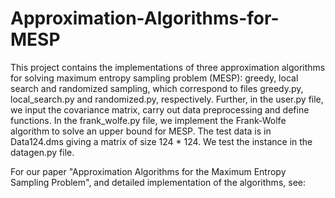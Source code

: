 # Approximation-Algorithms-for-MESP

This project contains the implementations of three approximation algorithms for solving maximum entropy sampling problem (MESP): greedy, local search and randomized sampling, which correspond to files greedy.py, local_search.py and randomized.py, respectively. Further, in the user.py file, we input the covariance matrix, carry out data preprocessing and define functions. In the frank_wolfe.py file, we implement the Frank-Wolfe algorithm to solve an upper bound for MESP. The test data is in Data124.dms giving a matrix of size 124 * 124. We test the instance in the datagen.py file.

For our paper "Approximation Algorithms for the Maximum Entropy Sampling Problem", and detailed implementation of the algorithms, see: 


